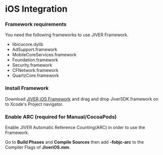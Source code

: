iOS Integration
=======================
### Framework requirements
You need the following frameworks to use JIVER Framework.

* libicucore.dylib
* AdSupport.framework
* MobileCoreServices.framework
* Foundation.framework
* Security.framework
* CFNetwork.framework
* QuartzCore.framework

### Install Framework
Download [JIVER iOS Framework](https://github.com/smilefam/jiver-unity-sample/tree/master/iOSFramework) and drag and drop JiverSDK.framework on to Xcode's Project navigator.


### Enable ARC (required for Manual/CocoaPods)
Enable JIVER Automatic Reference Counting(ARC) in order to use the Framework.

Go to **Build Phases** and **Compile Sources** then add **-fobjc-arc** to the Compiler Flags of **JiveriOS.mm**.
